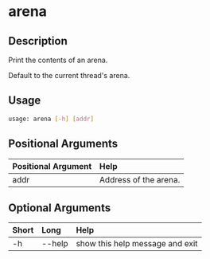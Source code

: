 <!-- THIS PART OF THIS FILE IS AUTOGENERATED. DO NOT MODIFY IT. See scripts/generate_docs.sh -->




# arena

## Description


Print the contents of an arena.

Default to the current thread's arena.
## Usage


```bash
usage: arena [-h] [addr]

```
## Positional Arguments

|Positional Argument|Help|
| :--- | :--- |
|addr|Address of the arena.|

## Optional Arguments

|Short|Long|Help|
| :--- | :--- | :--- |
|-h|--help|show this help message and exit|

<!-- END OF AUTOGENERATED PART. Do not modify this line or the line below, they mark the end of the auto-generated part of the file. If you want to extend the documentation in a way which cannot easily be done by adding to the command help description, write below the following line. -->
<!-- ------------\>8---- ----\>8---- ----\>8------------ -->
